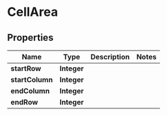 
# CellArea

## Properties
Name | Type | Description | Notes
------------ | ------------- | ------------- | -------------
**startRow** | **Integer** |  | 
**startColumn** | **Integer** |  | 
**endColumn** | **Integer** |  | 
**endRow** | **Integer** |  | 



